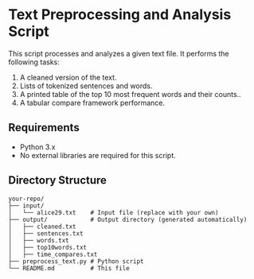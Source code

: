 # Text Preprocessing and Analysis Script

This script processes and analyzes a given text file. It performs the following tasks:
1. A cleaned version of the text.
2. Lists of tokenized sentences and words.
3. A printed table of the top 10 most frequent words and their counts..
4. A tabular compare framework performance.

## Requirements
- Python 3.x
- No external libraries are required for this script.

## Directory Structure
```plaintext
your-repo/
├── input/
│   └── alice29.txt    # Input file (replace with your own)
├── output/            # Output directory (generated automatically)
│   ├── cleaned.txt
│   ├── sentences.txt
│   ├── words.txt
│   ├── top10words.txt
│   ├── time_compares.txt
├── preprocess_text.py # Python script
└── README.md          # This file
